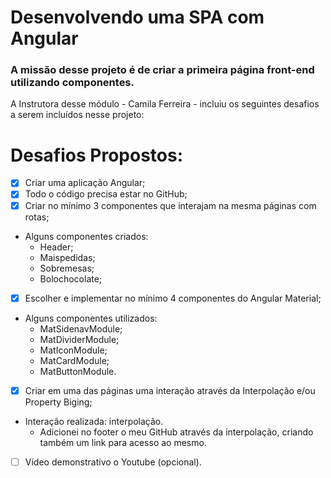 # Desenvolvendo uma SPA com Angular
### A missão desse projeto é de criar a primeira página front-end utilizando componentes.  
A Instrutora desse módulo - Camila Ferreira - incluiu os seguintes desafios a serem incluídos nesse projeto:

# Desafios Propostos:

- [x] Criar uma aplicação Angular;
- [X] Todo o código precisa estar no GitHub;
- [x] Criar no mínimo 3 componentes que interajam na mesma páginas com rotas;
- Alguns componentes criados:
  - Header;
  - Maispedidas;
  - Sobremesas;
  - Bolochocolate;
- [x] Escolher e implementar no mínimo 4 componentes do Angular Material;
- Alguns componentes utilizados:
  - MatSidenavModule;
  - MatDividerModule;
  - MatIconModule;
  - MatCardModule;
  - MatButtonModule.
- [x] Criar em uma das páginas uma interação através da Interpolação e/ou Property Biging;
- Interação realizada:  interpolação.
  - Adicionei no footer o meu GitHub através da interpolação, criando também um link para acesso ao mesmo.
- [ ] Vídeo demonstrativo o Youtube (opcional).
